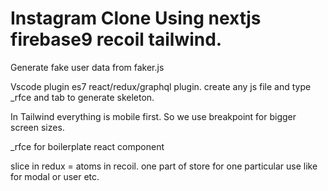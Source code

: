 # Instagram Clone Using nextjs firebase9 recoil tailwind.


Generate fake user data from faker.js

Vscode plugin es7 react/redux/graphql plugin.
create any js file and type _rfce and tab to generate skeleton.

In Tailwind everything is mobile first.
So we use breakpoint for bigger screen sizes.


_rfce for boilerplate react component


slice in redux = atoms in recoil.  one part of store for one particular use like for modal or user etc.